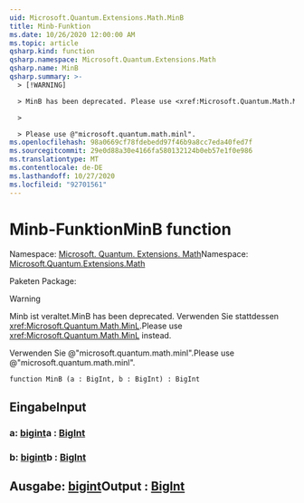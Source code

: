 ```yaml
---
uid: Microsoft.Quantum.Extensions.Math.MinB
title: Minb-Funktion
ms.date: 10/26/2020 12:00:00 AM
ms.topic: article
qsharp.kind: function
qsharp.namespace: Microsoft.Quantum.Extensions.Math
qsharp.name: MinB
qsharp.summary: >-
  > [!WARNING]

  > MinB has been deprecated. Please use <xref:Microsoft.Quantum.Math.MinL> instead.

  >

  > Please use @"microsoft.quantum.math.minl".
ms.openlocfilehash: 98a0669cf78fdebedd97f46b9a8cc7eda40fed7f
ms.sourcegitcommit: 29e0d88a30e4166fa580132124b0eb57e1f0e986
ms.translationtype: MT
ms.contentlocale: de-DE
ms.lasthandoff: 10/27/2020
ms.locfileid: "92701561"
---
```

# <a name="minb-function"></a><span data-ttu-id="26356-102">Minb-Funktion</span><span class="sxs-lookup"><span data-stu-id="26356-102">MinB function</span></span>

<span data-ttu-id="26356-103">Namespace: [Microsoft. Quantum. Extensions. Math](xref:Microsoft.Quantum.Extensions.Math)</span><span class="sxs-lookup"><span data-stu-id="26356-103">Namespace: [Microsoft.Quantum.Extensions.Math](xref:Microsoft.Quantum.Extensions.Math)</span></span>

<span data-ttu-id="26356-104">Paketen [](https://nuget.org/packages/)</span><span class="sxs-lookup"><span data-stu-id="26356-104">Package: [](https://nuget.org/packages/)</span></span>


> [!WARNING]
> <span data-ttu-id="26356-105">Minb ist veraltet.</span><span class="sxs-lookup"><span data-stu-id="26356-105">MinB has been deprecated.</span></span> <span data-ttu-id="26356-106">Verwenden Sie stattdessen <xref:Microsoft.Quantum.Math.MinL>.</span><span class="sxs-lookup"><span data-stu-id="26356-106">Please use <xref:Microsoft.Quantum.Math.MinL> instead.</span></span>
>
> <span data-ttu-id="26356-107">Verwenden Sie @"microsoft.quantum.math.minl".</span><span class="sxs-lookup"><span data-stu-id="26356-107">Please use @"microsoft.quantum.math.minl".</span></span>



```qsharp
function MinB (a : BigInt, b : BigInt) : BigInt
```


## <a name="input"></a><span data-ttu-id="26356-108">Eingabe</span><span class="sxs-lookup"><span data-stu-id="26356-108">Input</span></span>

### <a name="a--bigint"></a><span data-ttu-id="26356-109">a: [bigint](xref:microsoft.quantum.lang-ref.bigint)</span><span class="sxs-lookup"><span data-stu-id="26356-109">a : [BigInt](xref:microsoft.quantum.lang-ref.bigint)</span></span>




### <a name="b--bigint"></a><span data-ttu-id="26356-110">b: [bigint](xref:microsoft.quantum.lang-ref.bigint)</span><span class="sxs-lookup"><span data-stu-id="26356-110">b : [BigInt](xref:microsoft.quantum.lang-ref.bigint)</span></span>





## <a name="output--bigint"></a><span data-ttu-id="26356-111">Ausgabe: [bigint](xref:microsoft.quantum.lang-ref.bigint)</span><span class="sxs-lookup"><span data-stu-id="26356-111">Output : [BigInt](xref:microsoft.quantum.lang-ref.bigint)</span></span>


